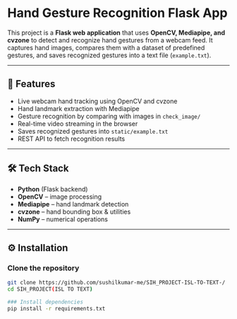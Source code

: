 # Hand Gesture Recognition Flask App  

This project is a **Flask web application** that uses **OpenCV, Mediapipe, and cvzone** to detect and recognize hand gestures from a webcam feed. It captures hand images, compares them with a dataset of predefined gestures, and saves recognized gestures into a text file (`example.txt`).  

---

## 🚀 Features  

- Live webcam hand tracking using OpenCV and cvzone  
- Hand landmark extraction with Mediapipe  
- Gesture recognition by comparing with images in `check_image/`  
- Real-time video streaming in the browser  
- Saves recognized gestures into `static/example.txt`  
- REST API to fetch recognition results  

---

## 🛠️ Tech Stack  

- **Python** (Flask backend)  
- **OpenCV** – image processing  
- **Mediapipe** – hand landmark detection  
- **cvzone** – hand bounding box & utilities  
- **NumPy** – numerical operations  

---

## ⚙️ Installation  

### Clone the repository  
```bash
git clone https://github.com/sushilkumar-me/SIH_PROJECT-ISL-TO-TEXT-/
cd SIH_PROJECT(ISL TO TEXT)

### Install dependencies
pip install -r requirements.txt

